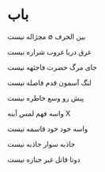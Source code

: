 # باب
بین الخرف ∅ مچژاله نیست

غرق دریا غروب شراره نیست  

جای مرگ حضرت فاجئهه نیست

لنگ آسمون قدم فاصله نیست

پیش رو وسع خاطره نیست

واسه فهم لمس آینه X

واسه خود خود قاسمه نیست

جاذبه سوار جاذبه نیست 

دوتا قاتل غیر جنازه نیست
